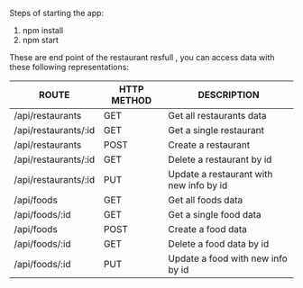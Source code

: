 Steps of starting the app:  
1. npm install
2. npm start

These are end point of the restaurant resfull , you can access data with these following representations:  

| ROUTE          | HTTP METHOD | DESCRIPTION                 |
|----------------|-------------|-----------------------------|
| /api/restaurants| GET         | Get all restaurants data|
| /api/restaurants/:id | GET         | Get a single restaurant           |
| /api/restaurants     | POST        | Create a restaurant               |
| /api/restaurants/:id | GET         | Delete a restaurant by id               |
| /api/restaurants/:id | PUT         | Update a restaurant with new info by id |                
| /api/foods| GET         | Get all foods data|
| /api/foods/:id | GET         | Get a single food data|
| /api/foods     | POST        | Create a food data|
| /api/foods/:id | GET         | Delete a food data by id              |
| /api/foods/:id | PUT         | Update a food with new info by id |                
